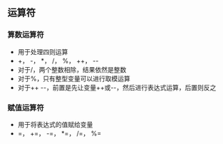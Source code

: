 ## 运算符

### 算数运算符
- 用于处理四则运算
- \+， -， *， /， %， ++， --
- 对于/，两个整数相除，结果依然是整数
- 对于%，只有整型变量可以进行取模运算
- 对于++ --，前置是先让变量++或--，然后进行表达式运算，后置则反之

### 赋值运算符
- 用于将表达式的值赋给变量
- =， +=， -=， *=， /=， %= 
